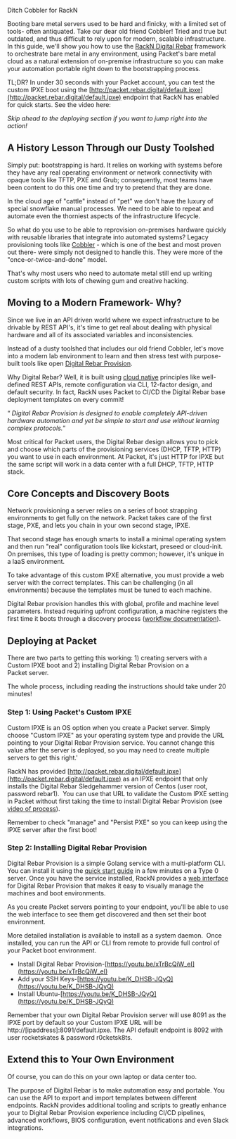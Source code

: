 <!--
<meta>
{
    "title":"Ditch Cobbler for RackN",
    "description":"Ditch Cobbler for RackN on Packet",
    "author":"Zalkar Ziiaidin",
    "github":"zalkar-z",
    "date": "2019/09/05",
    "email":"zak@packet.com",
    "tag":["Ditch Cobbler", "RackN"]
}
</meta>
-->

Ditch Cobbler for RackN

Booting bare metal servers used to be hard and finicky, with a limited set of tools- often antiquated. Take our dear old friend Cobbler! Tried and true but outdated, and thus difficult to rely upon for modern, scalable infrastructure. In this guide, we'll show you how to use the [RackN Digital Rebar](https://rackn.com/) framework to orchestrate bare metal in any environment, using Packet's bare metal cloud as a natural extension of on-premise infrastructure so you can make your automation portable right down to the bootstrapping process.

TL;DR? In under 30 seconds with your Packet account, you can test the custom IPXE boot using the [http://packet.rebar.digital/default.ipxe](http://packet.rebar.digital/default.ipxe) endpoint that RackN has enabled for quick starts. See the video here:

_Skip ahead to the deploying section if you want to jump right into the action!_

## A History Lesson Through our Dusty Toolshed

Simply put: bootstrapping is hard. It relies on working with systems before they have any real operating environment or network connectivity with opaque tools like TFTP, PXE and Grub; consequently, most teams have been content to do this one time and try to pretend that they are done.

In the cloud age of "cattle" instead of "pet" we don't have the luxury of special snowflake manual processes. We need to be able to repeat and automate even the thorniest aspects of the infrastructure lifecycle.

So what do you use to be able to reprovision on-premises hardware quickly with reusable libraries that integrate into automated systems? Legacy provisioning tools like [Cobbler](http://cobbler.github.io/) - which is one of the best and most proven out there- were simply not designed to handle this. They were more of the "once-or-twice-and-done" model.

That's why most users who need to automate metal still end up writing custom scripts with lots of chewing gum and creative hacking.

## Moving to a Modern Framework- Why?

Since we live in an API driven world where we expect infrastructure to be drivable by REST API's, it's time to get real about dealing with physical hardware and all of its associated variables and inconsistencies.

Instead of a dusty toolshed that includes our old friend Cobbler, let's move into a modern lab environment to learn and then stress test with purpose-built tools like open [Digital Rebar Provision](https://github.com/digitalrebar/provision).

Why Digital Rebar? Well, it is built using [cloud native](https://robhirschfeld.com/2017/05/04/cloud-native-physical-provisioning/) principles like well-defined REST APIs, remote configuration via CLI, 12-factor design, and default security. In fact, RackN uses Packet to CI/CD the Digital Rebar base deployment templates on every commit!

<q> _Digital Rebar Provision is designed to enable completely API-driven hardware automation and yet be simple to start and use without learning complex protocols._</q>

Most critical for Packet users, the Digital Rebar design allows you to pick and choose which parts of the provisioning services (DHCP, TFTP, HTTP) you want to use in each environment. At Packet, it's just HTTP for IPXE but the same script will work in a data center with a full DHCP, TFTP, HTTP stack.

## Core Concepts and Discovery Boots

Network provisioning a server relies on a series of boot strapping environments to get fully on the network. Packet takes care of the first stage, PXE, and lets you chain in your own second stage, IPXE.

That second stage has enough smarts to install a minimal operating system and then run "real" configuration tools like kickstart, preseed or cloud-init. On premises, this type of loading is pretty common; however, it's unique in a laaS environment.

To take advantage of this custom IPXE alternative, you must provide a web server with the correct templates. This can be challenging (in all environments) because the templates must be tuned to each machine.

Digital Rebar provision handles this with global, profile and machine level parameters. Instead requiring upfront configuration, a machine registers the first time it boots through a discovery process ([workflow documentation](http://provision.readthedocs.io/en/stable/doc/workflows.html)).

## Deploying at Packet

There are two parts to getting this working: 1) creating servers with a Custom IPXE boot and 2) installing Digital Rebar Provision on a Packet server.

The whole process, including reading the instructions should take under 20 minutes!

### Step 1: Using Packet's Custom IPXE

Custom IPXE is an OS option when you create a Packet server. Simply choose "Custom IPXE" as your operating system type and provide the URL pointing to your Digital Rebar Provision service. You cannot change this value after the server is deployed, so you may need to create multiple servers to get this right.'

RackN has provided [http://packet.rebar.digital/default.ipxe](http://packet.rebar.digital/default.ipxe) as an IPXE endpoint that only installs the Digital Rebar Sledgehammer version of Centos (user root, password rebar1).  You can use that URL to validate the Custom IPXE setting in Packet without first taking the time to install Digital Rebar Provision (see [video of process](https://www.youtube.com/watch?v=KkUUnUJ1NvE&feature=youtu.be)).

Remember to check "manage" and "Persist PXE" so you can keep using the IPXE server after the first boot!

### Step 2: Installing Digital Rebar Provision

Digital Rebar Provision is a simple Golang service with a multi-platform CLI. You can install it using the [quick start guide](http://provision.readthedocs.io/en/stable/doc/quickstart.html) in a few minutes on a Type 0 server. Once you have the service installed, RackN provides a [web interface](https://rackn.github.io/provision-ux/#/) for Digital Rebar Provision that makes it easy to visually manage the machines and boot environments.

As you create Packet servers pointing to your endpoint, you'll be able to use the web interface to see them get discovered and then set their boot environment.

More detailed installation is available to install as a system daemon.  Once installed, you can run the API or CLI from remote to provide full control of your Packet boot environment.

* Install Digital Rebar Provision-[https://youtu.be/xTrBcQiW_eI](https://youtu.be/xTrBcQiW_eI)
* Add your SSH Keys-[https://youtu.be/K_DHSB-JQyQ](https://youtu.be/K_DHSB-JQyQ)
* Install Ubuntu-[https://youtu.be/K_DHSB-JQyQ](https://youtu.be/K_DHSB-JQyQ)

Remember that your own Digital Rebar Provision server will use 8091 as the IPXE port by default so your Custom IPXE URL will be http://[ipaddress]:8091/default.ipxe. The API default endpoint is 8092 with user rocketskates & password r0cketsk8ts.

## Extend this to Your Own Environment

Of course, you can do this on your own laptop or data center too.

The purpose of Digital Rebar is to make automation easy and portable. You can use the API to export and import templates between different endpoints. RackN provides additional tooling and scripts to greatly enhance your to Digital Rebar Provision experience including CI/CD pipelines, advanced workflows, BIOS configuration, event notifications and even Slack integrations.
